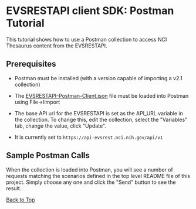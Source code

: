 # EVSRESTAPI client SDK: Postman Tutorial

This tutorial shows how to use a Postman collection to access NCI Thesaurus content from the EVSRESTAPI.

## Prerequisites

- Postman must be installed (with a version capable of importing a v2.1 collection)
- The [EVSRESTAPI-Postman-Client.json](EVSRESTAPI-Postman-Client.json) file must be loaded into Postman using File->Iimport
- The base API url for the EVSRESTAPI is set as the API_URL variable in the collection. To change this, edit the collection, select the "Variables" tab, change the value, click "Update".

- It is currently set to `https://api-evsrest.nci.nih.gov/api/v1`

## Sample Postman Calls

When the collection is loaded into Postman, you will see a number
of requests matching the scenarios defined in the top level README file of this project. Simply choose any one and click the "Send"
button to see the result.

[Back to Top](#evsrestapi-client-sdk-postman-tutorial)
